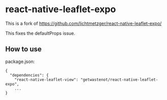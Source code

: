 # react-native-leaflet-expo

This is a fork of https://github.com/lichtmetzger/react-native-leaflet-expo/

This fixes the defaultProps issue.

## How to use
package.json:
```
{
  "dependencies": {
    "react-native-leaflet-view": "getwastenot/react-native-leaflet-expo",
    ...
}
```
